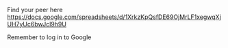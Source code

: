 Find your peer here
https://docs.google.com/spreadsheets/d/1XrkzKpQsfDE69OjMrLF1xegwqXjUH7yUc6bwJcl9h9U


Remember to log in to Google
